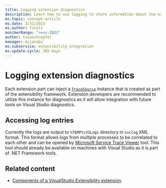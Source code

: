```yaml
---
title: Logging extension diagnostics
description: Learn how to use logging to store information about the execution of an extension at runtime in VisualStudio.Extensibility
ms.topic: concept-article
ms.date: 3/31/2023
ms.author: tinali
monikerRange: ">=vs-2022"
author: tinaschrepfer
manager: mijacobs
ms.subservice: extensibility-integration
ms.update-cycle: 365-days
---
```


# Logging extension diagnostics

Each extension part can inject a [`TraceSource`](/dotnet/api/microsoft.visualstudio.extensibility.extensibilitypoint.tracesource) instance that is created as part of the extensibility framework. Extension developers are recommended to utilize this instance for diagnostics as it will allow integration with future tools on Visual Studio diagnostics.

## Accessing log entries

Currently the logs are output to `%TEMP%\VSLogs` directory in `svclog` XML format. This format allows logs from multiple processes to be correlated to each other and can be opened by [Microsoft Service Trace Viewer](/dotnet/framework/wcf/service-trace-viewer-tool-svctraceviewer-exe) tool. This tool should already be available on machines with Visual Studio as it is part of .NET Framework tools.

## Related content

- [Components of a VisualStudio.Extensibility extension](./extension-anatomy.md).
